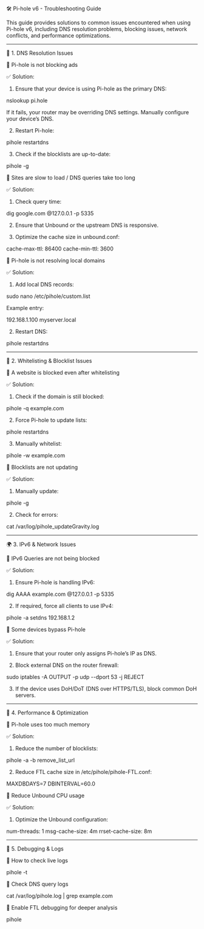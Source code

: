 🛠️ Pi-hole v6 - Troubleshooting Guide

This guide provides solutions to common issues encountered when using Pi-hole v6, including DNS resolution problems, blocking issues, network conflicts, and performance optimizations.


---

📌 1. DNS Resolution Issues

🔹 Pi-hole is not blocking ads

✅ Solution:

1. Ensure that your device is using Pi-hole as the primary DNS:

nslookup pi.hole

If it fails, your router may be overriding DNS settings. Manually configure your device’s DNS.



2. Restart Pi-hole:

pihole restartdns


3. Check if the blocklists are up-to-date:

pihole -g



🔹 Sites are slow to load / DNS queries take too long

✅ Solution:

1. Check query time:

dig google.com @127.0.0.1 -p 5335


2. Ensure that Unbound or the upstream DNS is responsive.


3. Optimize the cache size in unbound.conf:

cache-max-ttl: 86400
cache-min-ttl: 3600



🔹 Pi-hole is not resolving local domains

✅ Solution:

1. Add local DNS records:

sudo nano /etc/pihole/custom.list

Example entry:

192.168.1.100   myserver.local



2. Restart DNS:

pihole restartdns




---

🔧 2. Whitelisting & Blocklist Issues

🔹 A website is blocked even after whitelisting

✅ Solution:

1. Check if the domain is still blocked:

pihole -q example.com


2. Force Pi-hole to update lists:

pihole restartdns


3. Manually whitelist:

pihole -w example.com



🔹 Blocklists are not updating

✅ Solution:

1. Manually update:

pihole -g


2. Check for errors:

cat /var/log/pihole_updateGravity.log




---

🌍 3. IPv6 & Network Issues

🔹 IPv6 Queries are not being blocked

✅ Solution:

1. Ensure Pi-hole is handling IPv6:

dig AAAA example.com @127.0.0.1 -p 5335


2. If required, force all clients to use IPv4:

pihole -a setdns 192.168.1.2



🔹 Some devices bypass Pi-hole

✅ Solution:

1. Ensure that your router only assigns Pi-hole’s IP as DNS.


2. Block external DNS on the router firewall:

sudo iptables -A OUTPUT -p udp --dport 53 -j REJECT


3. If the device uses DoH/DoT (DNS over HTTPS/TLS), block common DoH servers.




---

🚀 4. Performance & Optimization

🔹 Pi-hole uses too much memory

✅ Solution:

1. Reduce the number of blocklists:

pihole -a -b remove_list_url


2. Reduce FTL cache size in /etc/pihole/pihole-FTL.conf:

MAXDBDAYS=7
DBINTERVAL=60.0



🔹 Reduce Unbound CPU usage

✅ Solution:

1. Optimize the Unbound configuration:

num-threads: 1
msg-cache-size: 4m
rrset-cache-size: 8m




---

🛑 5. Debugging & Logs

🔹 How to check live logs

pihole -t

🔹 Check DNS query logs

cat /var/log/pihole.log | grep example.com

🔹 Enable FTL debugging for deeper analysis

pihole 